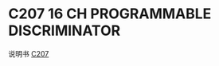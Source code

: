 <!-- C207.md --- 
;; 
;; Description: 
;; Author: Hongyi Wu(吴鸿毅)
;; Email: wuhongyi@qq.com 
;; Created: 四 6月  1 16:11:53 2017 (+0800)
;; Last-Updated: 五 6月  2 18:14:40 2017 (+0800)
;;           By: Hongyi Wu(吴鸿毅)
;;     Update #: 2
;; URL: http://wuhongyi.cn -->

# C207    16 CH PROGRAMMABLE DISCRIMINATOR

说明书 [C207](http://wuhongyi.cn/DAQNote/pdf/ElectronicsModules/CAEN/c207_rev0.pdf)





<!-- C207.md ends here -->
